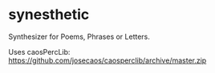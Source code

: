 synesthetic
===========

Synthesizer for Poems, Phrases or Letters.

Uses caosPercLib:
https://github.com/josecaos/caosperclib/archive/master.zip

